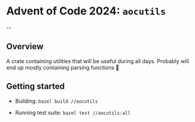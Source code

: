 # Advent of Code 2024: `aocutils`

--

## Overview

A crate containing utilities that will be useful during all days. Probably will end up mostly containing parsing functions 🤷

## Getting started

- Building: `bazel build //aocutils`

- Running test suite: `bazel test //aocutils:all`
